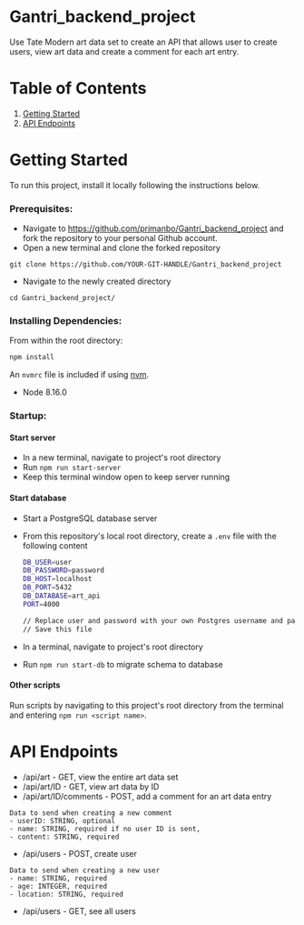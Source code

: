 # Gantri_backend_project
Use Tate Modern art data set to create an API that allows user to create users, view art data and create a comment for each art entry.

# Table of Contents
1. [Getting Started](#Getting-Started)
1. [API Endpoints](#API-Endpoints)

# Getting Started

To run this project, install it locally following the instructions below.

### Prerequisites:

- Navigate to https://github.com/primanbo/Gantri_backend_project and fork the repository to your personal Github account.
- Open a new terminal and clone the forked repository

```
git clone https://github.com/YOUR-GIT-HANDLE/Gantri_backend_project
```
- Navigate to the newly created directory
```
cd Gantri_backend_project/
```

### Installing Dependencies:

From within the root directory:

```sh
npm install
```
An `nvmrc` file is included if using [nvm](https://github.com/creationix/nvm).

- Node 8.16.0

### Startup:

#### Start server
- In a new terminal, navigate to project's root directory
- Run `npm run start-server`
- Keep this terminal window open to keep server running

#### Start database
- Start a PostgreSQL database server
- From this repository's local root directory, create a `.env` file with the following content
  ```sh
  DB_USER=user
  DB_PASSWORD=password
  DB_HOST=localhost
  DB_PORT=5432
  DB_DATABASE=art_api
  PORT=4000

  // Replace user and password with your own Postgres username and password
  // Save this file
  ```

- In a terminal, navigate to project's root directory
- Run `npm run start-db` to migrate schema to database

#### Other scripts
Run scripts by navigating to this project's root directory from the terminal and entering `npm run <script name>`.


# API Endpoints

- /api/art - GET, view the entire art data set
- /api/art/ID - GET, view art data by ID
- /api/art/ID/comments - POST, add a comment for an art data entry
```
Data to send when creating a new comment
- userID: STRING, optional
- name: STRING, required if no user ID is sent,
- content: STRING, required
```
- /api/users - POST, create user
```
Data to send when creating a new user
- name: STRING, required
- age: INTEGER, required
- location: STRING, required
```
- /api/users - GET, see all users